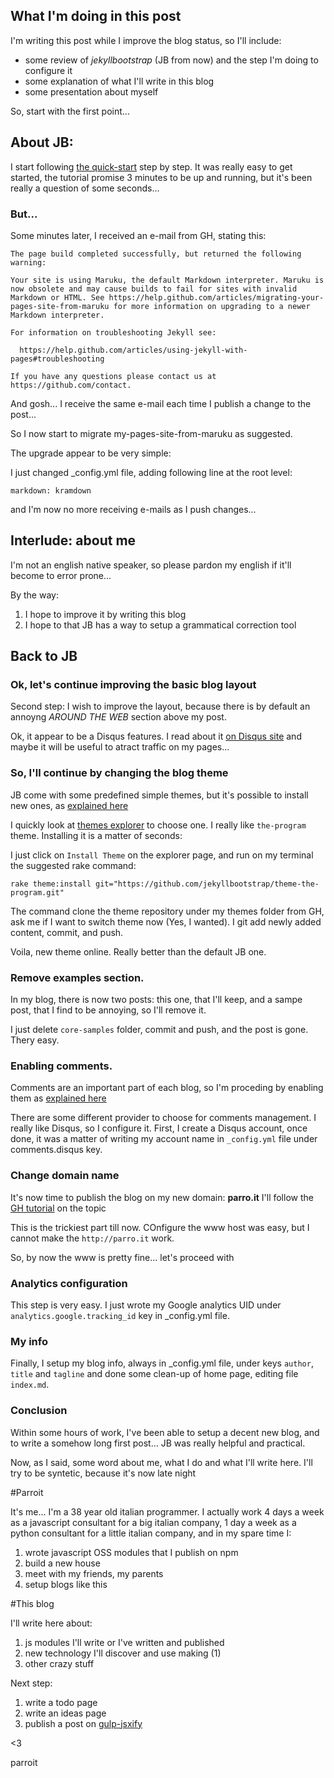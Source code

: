 ## What I'm doing in this post

I'm writing this post while I improve the blog status, so I'll include:

* some review of _jekyllbootstrap_ (JB from now) and the step I'm doing to configure it
* some explanation of what I'll write in this blog
* some presentation about myself

So, start with the first point...

## About JB:

I start following [the quick-start](http://jekyllbootstrap.com/usage/jekyll-quick-start.html) step by step.
It was really easy to get started, the tutorial promise 3 minutes to be up and running, but it's been
really a question of some seconds...

### But...

Some minutes later, I received an e-mail from GH, stating this:

    The page build completed successfully, but returned the following warning:

    Your site is using Maruku, the default Markdown interpreter. Maruku is now obsolete and may cause builds to fail for sites with invalid Markdown or HTML. See https://help.github.com/articles/migrating-your-pages-site-from-maruku for more information on upgrading to a newer Markdown interpreter.

    For information on troubleshooting Jekyll see:

      https://help.github.com/articles/using-jekyll-with-pages#troubleshooting

    If you have any questions please contact us at https://github.com/contact.

And gosh... I receive the same e-mail each time I publish a change to the post...

So I now start to migrate my-pages-site-from-maruku as suggested.

The upgrade appear to be very simple:

I just changed _config.yml file, adding following line at the root level:

```
markdown: kramdown
```

and I'm now no more receiving e-mails as I push changes...

## Interlude: about me

I'm not an english native speaker, so please pardon my english if it'll
become to error prone...

By the way:

1. I hope to improve it by writing this blog
2. I hope to that JB has a way to setup a grammatical correction tool

## Back to JB

### Ok, let's continue improving the basic blog layout

Second step: I wish to improve the layout, because there is by default an annoyng
_AROUND THE WEB_ section above my post.

Ok, it appear to be a Disqus features. I read about it [on Disqus site](https://help.disqus.com/customer/portal/articles/666278-introducing-promoted-discovery-and-f-a-q-) and maybe it will be useful to atract traffic on my pages...

### So, I'll continue by changing the blog theme

JB come with some predefined simple themes, but it's possible to install new ones,
as [explained here](http://jekyllbootstrap.com/usage/jekyll-theming.html)

I quickly look at [themes explorer](http://themes.jekyllbootstrap.com/) to choose one.
I really like `the-program` theme. Installing it is a matter of seconds:

I just click on `Install Theme` on the explorer page, and run on my terminal
the suggested rake command:

```
rake theme:install git="https://github.com/jekyllbootstrap/theme-the-program.git"
```

The command clone the theme repository under my themes folder from GH, ask me if I want to switch
theme now (Yes, I wanted). I git add newly added content, commit, and push.

Voila, new theme online. Really better than the default JB one.

### Remove examples section.

In my blog, there is now two posts: this one, that I'll keep, and
a sampe post, that I find to be annoying, so I'll remove it.

I just delete `core-samples` folder, commit and push, and the post is gone. Thery easy.

### Enabling comments.

Comments are an important part of each blog, so I'm proceding by enabling them
as [explained here](http://jekyllbootstrap.com/usage/blog-configuration.html#toc_3)

There are some different provider to choose for comments management.
I really like Disqus, so I configure it. First, I create a Disqus account,
once done, it was a matter of writing my account name in `_config.yml` file
under comments.disqus key.

### Change domain name

It's now time to publish the blog on my new domain: __parro.it__
I'll follow the [GH tutorial](https://help.github.com/articles/setting-up-a-custom-domain-with-github-pages) on the topic

This is the trickiest part till now. COnfigure the www host was easy, but I cannot
make the `http://parro.it` work.

So, by now the www is pretty fine...
let's proceed with

### Analytics configuration

This step is very easy. I just wrote my Google analytics UID under
`analytics.google.tracking_id` key in _config.yml file.

### My info

Finally, I setup my blog info, always in _config.yml file, under keys
`author`, `title` and `tagline` and done some clean-up of home page, editing
file `index.md`.

### Conclusion

Within some hours of work, I've been able to setup a decent new blog,
and to write a somehow long first post... JB was really helpful and practical.

Now, as I said, some word about me, what I do and what I'll write here.
I'll try to be syntetic, because it's now late night

#Parroit

It's me... I'm a 38 year old italian programmer. I actually work
4 days a week as a javascript consultant for a big italian company, 1 day a week
as a python consultant for a little italian company, and in my spare time
I:

1. wrote javascript OSS modules that I publish on npm
2. build a new house
3. meet with my friends, my parents
4. setup blogs like this

#This blog

I'll write here about:

1. js modules I'll write or I've written and published
2. new technology I'll discover and use making (1)
3. other crazy stuff

Next step:

1. write a todo page
2. write an ideas page
3. publish a post on [gulp-jsxify](https://github.com/parroit/gulp-jsxify)

<3

parroit
